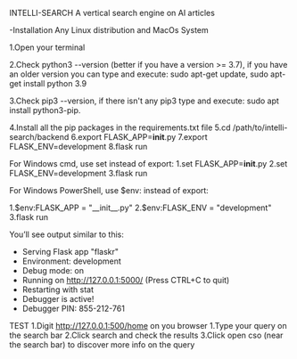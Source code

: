 INTELLI-SEARCH
A vertical search engine on AI articles

-Installation
Any Linux distribution and MacOs System

1.Open your terminal

2.Check python3 --version (better if you have a version >= 3.7),
  if you have an older version you can type and execute: sudo apt-get update, sudo apt-get install python 3.9

3.Check pip3 --version, if there isn't any pip3 type and execute: sudo apt install python3-pip.

4.Install all the pip packages in the requirements.txt file
5.cd /path/to/intelli-search/backend 
6.export FLASK_APP=__init__.py
7.export FLASK_ENV=development
8.flask run

For Windows cmd, use set instead of export:
1.set FLASK_APP=__init__.py
2.set FLASK_ENV=development
3.flask run

For Windows PowerShell, use $env: instead of export:

1.$env:FLASK_APP = "__init__.py"
2.$env:FLASK_ENV = "development"
3.flask run

You’ll see output similar to this:

* Serving Flask app "flaskr"
* Environment: development
* Debug mode: on
* Running on http://127.0.0.1:5000/ (Press CTRL+C to quit)
* Restarting with stat
* Debugger is active!
* Debugger PIN: 855-212-761

TEST
1.Digit http://127.0.0.1:500/home on you browser
1.Type your query on the search bar
2.Click search and check the results
3.Click open cso (near the search bar) to discover more info on the query
